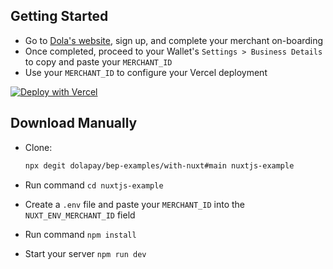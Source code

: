 ## Getting Started

- Go to [Dola's website](https://dola.me/), sign up, and complete your merchant on-boarding
- Once completed, proceed to your Wallet's `Settings > Business Details` to copy and paste your `MERCHANT_ID`
- Use your `MERCHANT_ID` to configure your Vercel deployment

[![Deploy with Vercel](https://vercel.com/button)](https://vercel.com/new/git/external?repository-url=https%3A%2F%2Fgithub.com%2Fdolapay%2Fbep-examples%2Ftree%2Fmain%2Fwith-nuxt&env=NUXT_ENV_MERCHANT_ID&envDescription=Your%20Merchant%20ID&envLink=https%3A%2F%2Fgithub.com%2Fdolapay%2Fbep-examples%2Ftree%2Fmain%2Fwith-nuxt%23getting-started)

## Download Manually

- Clone:

  ```bash
  npx degit dolapay/bep-examples/with-nuxt#main nuxtjs-example
  ```

- Run command `cd nuxtjs-example`
- Create a `.env` file and paste your `MERCHANT_ID` into the `NUXT_ENV_MERCHANT_ID` field
- Run command `npm install`
- Start your server `npm run dev`
